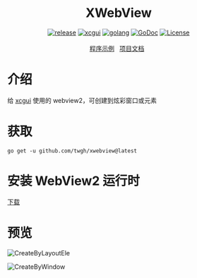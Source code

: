 <h1 align="center">XWebView</h1>
<p align="center">
    <a href="https://github.com/twgh/xwebview/releases"><img src="https://img.shields.io/badge/release-早期版本-blue" alt="release"></a>
    <a href="https://github.com/twgh/xcgui"><img src="https://img.shields.io/badge/xcgui-1.3.394-blue" alt="xcgui"></a>
   <a href="https://golang.org"> <img src="https://img.shields.io/badge/golang-≥1.16-blue" alt="golang"></a>
    <a href="https://pkg.go.dev/github.com/twgh/xwebview"><img src="https://img.shields.io/badge/go.dev-reference-brightgreen" alt="GoDoc"></a>
    <a href="https://github.com/twgh/xwebview/blob/main/LICENSE"><img src="https://img.shields.io/badge/License-MIT-brightgreen" alt="License"></a>
    <br><br>
    <a href="https://github.com/twgh/xwebview/tree/main/example">程序示例</a>&nbsp;&nbsp;
	<a href="https://pkg.go.dev/github.com/twgh/xwebview">项目文档</a>&nbsp;&nbsp;
</p>







# 介绍

给 [xcgui](https://github.com/twgh/xcgui) 使用的 webview2，可创建到炫彩窗口或元素

# 获取

```
go get -u github.com/twgh/xwebview@latest
```

# 安装 WebView2 运行时

[下载](https://developer.microsoft.com/zh-cn/microsoft-edge/webview2?cs=3457492030&form=MA13LH#download-section)

# 预览

![CreateByLayoutEle](https://gitee.com/twgh/xwebview/raw/main/example/CreateByLayoutEle/1.jpg)

![CreateByWindow](https://gitee.com/twgh/xwebview/raw/main/example/CreateByWindow/1.jpg)
